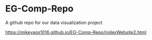 # EG-Comp-Repo
A github repo for our data visualization project

https://mikeyags1016.github.io/EG-Comp-Repo/indexWebsite2.html
